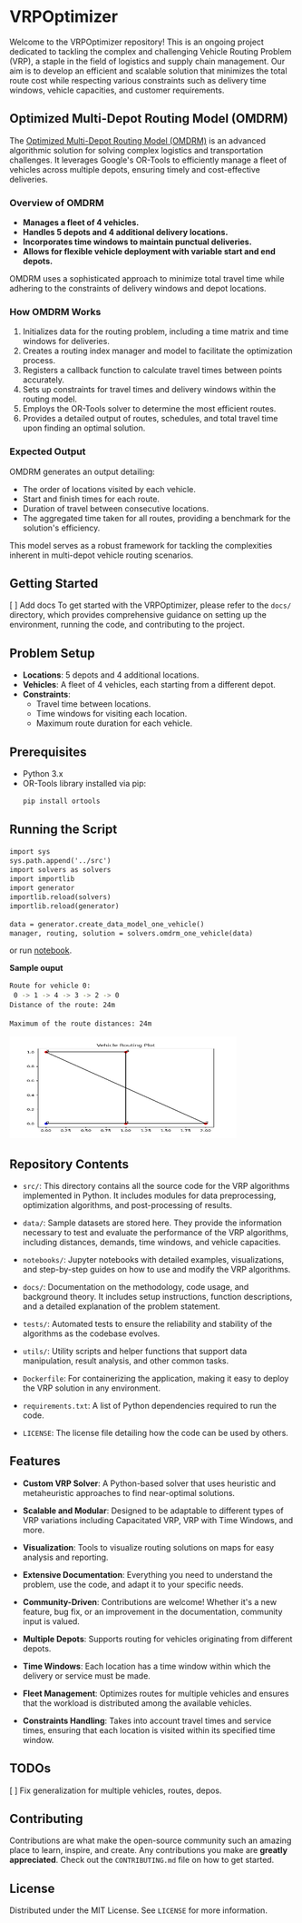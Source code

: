 # VRPOptimizer

Welcome to the VRPOptimizer repository! This is an ongoing project dedicated to tackling the complex and challenging Vehicle Routing Problem (VRP), a staple in the field of logistics and supply chain management. Our aim is to develop an efficient and scalable solution that minimizes the total route cost while respecting various constraints such as delivery time windows, vehicle capacities, and customer requirements.

## Optimized Multi-Depot Routing Model (OMDRM)

The [Optimized Multi-Depot Routing Model (OMDRM)](src/omdrm.py) is an advanced algorithmic solution for solving complex logistics and transportation challenges. It leverages Google's OR-Tools to efficiently manage a fleet of vehicles across multiple depots, ensuring timely and cost-effective deliveries.

### Overview of OMDRM

- **Manages a fleet of 4 vehicles.**
- **Handles 5 depots and 4 additional delivery locations.**
- **Incorporates time windows to maintain punctual deliveries.**
- **Allows for flexible vehicle deployment with variable start and end depots.**

OMDRM uses a sophisticated approach to minimize total travel time while adhering to the constraints of delivery windows and depot locations.

### How OMDRM Works

1. Initializes data for the routing problem, including a time matrix and time windows for deliveries.
2. Creates a routing index manager and model to facilitate the optimization process.
3. Registers a callback function to calculate travel times between points accurately.
4. Sets up constraints for travel times and delivery windows within the routing model.
5. Employs the OR-Tools solver to determine the most efficient routes.
6. Provides a detailed output of routes, schedules, and total travel time upon finding an optimal solution.

### Expected Output

OMDRM generates an output detailing:
- The order of locations visited by each vehicle.
- Start and finish times for each route.
- Duration of travel between consecutive locations.
- The aggregated time taken for all routes, providing a benchmark for the solution's efficiency.

This model serves as a robust framework for tackling the complexities inherent in multi-depot vehicle routing scenarios.


## Getting Started
[ ] Add docs
To get started with the VRPOptimizer, please refer to the `docs/` directory, which provides comprehensive guidance on setting up the environment, running the code, and contributing to the project.

## Problem Setup

- **Locations**: 5 depots and 4 additional locations.
- **Vehicles**: A fleet of 4 vehicles, each starting from a different depot.
- **Constraints**:
  - Travel time between locations.
  - Time windows for visiting each location.
  - Maximum route duration for each vehicle.

## Prerequisites

- Python 3.x
- OR-Tools library installed via pip:
  ```bash
  pip install ortools

  ```

## Running the Script

```ipython3
import sys
sys.path.append('../src')
import solvers as solvers
import importlib
import generator
importlib.reload(solvers)
importlib.reload(generator)

data = generator.create_data_model_one_vehicle()
manager, routing, solution = solvers.omdrm_one_vehicle(data)
```
or run [notebook](notebooks/app_1_vehicle.ipynb).

**Sample ouput**

```bash
Route for vehicle 0:
 0 -> 1 -> 4 -> 3 -> 2 -> 0
Distance of the route: 24m

Maximum of the route distances: 24m

```

<img src="notebooks/route_2023-11-03 10:19:18.png" alt="Optimized route for 1 vehicle" width="400" height="180">

## Repository Contents

- `src/`: This directory contains all the source code for the VRP algorithms implemented in Python. It includes modules for data preprocessing, optimization algorithms, and post-processing of results.

- `data/`: Sample datasets are stored here. They provide the information necessary to test and evaluate the performance of the VRP algorithms, including distances, demands, time windows, and vehicle capacities.

- `notebooks/`: Jupyter notebooks with detailed examples, visualizations, and step-by-step guides on how to use and modify the VRP algorithms.

- `docs/`: Documentation on the methodology, code usage, and background theory. It includes setup instructions, function descriptions, and a detailed explanation of the problem statement.

- `tests/`: Automated tests to ensure the reliability and stability of the algorithms as the codebase evolves.

- `utils/`: Utility scripts and helper functions that support data manipulation, result analysis, and other common tasks.

- `Dockerfile`: For containerizing the application, making it easy to deploy the VRP solution in any environment.

- `requirements.txt`: A list of Python dependencies required to run the code.

- `LICENSE`: The license file detailing how the code can be used by others.

## Features

- **Custom VRP Solver**: A Python-based solver that uses heuristic and metaheuristic approaches to find near-optimal solutions.

- **Scalable and Modular**: Designed to be adaptable to different types of VRP variations including Capacitated VRP, VRP with Time Windows, and more.

- **Visualization**: Tools to visualize routing solutions on maps for easy analysis and reporting.

- **Extensive Documentation**: Everything you need to understand the problem, use the code, and adapt it to your specific needs.

- **Community-Driven**: Contributions are welcome! Whether it's a new feature, bug fix, or an improvement in the documentation, community input is valued.

- **Multiple Depots**: Supports routing for vehicles originating from different depots.

- **Time Windows**: Each location has a time window within which the delivery or service must be made.

- **Fleet Management**: Optimizes routes for multiple vehicles and ensures that the workload is distributed among the available vehicles.

- **Constraints Handling**: Takes into account travel times and service times, ensuring that each location is visited within its specified time window.

## TODOs

[ ] Fix generalization for multiple vehicles, routes, depos.

## Contributing

Contributions are what make the open-source community such an amazing place to learn, inspire, and create. Any contributions you make are **greatly appreciated**. Check out the `CONTRIBUTING.md` file on how to get started.

## License

Distributed under the MIT License. See `LICENSE` for more information.
